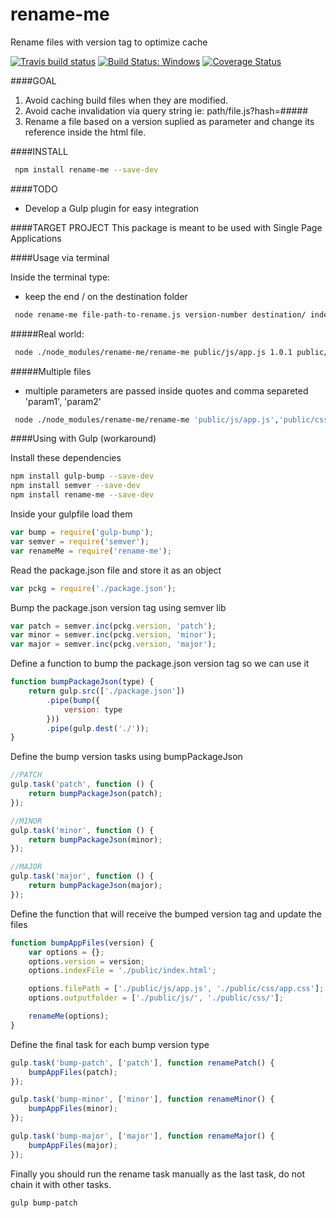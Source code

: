 # rename-me
Rename files with version tag to optimize cache

[![Travis build status](https://travis-ci.org/iondrimba/rename-me.svg?branch=master)](https://travis-ci.org/iondrimba/rename-me) 
[![Build Status: Windows](https://ci.appveyor.com/api/projects/status/32r7s2skrgm9ubva/branch/master?svg=true)](https://ci.appveyor.com/project/iondrimba/rename-me/branch/master)
[![Coverage Status](https://coveralls.io/repos/github/iondrimba/rename-me/badge.svg?branch=master)](https://coveralls.io/github/iondrimba/rename-me?branch=master)


####GOAL

1. Avoid caching build files when they are modified.
2. Avoid cache invalidation via query string ie: path/file.js?hash=#####
3. Rename a file based on a version suplied as parameter and change its reference inside the html file.


####INSTALL

```sh
 npm install rename-me --save-dev
```

####TODO

* Develop a Gulp plugin for easy integration

####TARGET PROJECT
This package is meant to be used with Single Page Applications

####Usage via terminal

Inside the terminal type:

* keep the end / on the destination folder

```sh
 node rename-me file-path-to-rename.js version-number destination/ index.html
```

#####Real world:

```sh
 node ./node_modules/rename-me/rename-me public/js/app.js 1.0.1 public/js/ public/index.html
```

#####Multiple files

* multiple parameters are passed inside quotes and comma separeted 'param1', 'param2'

```sh
 node ./node_modules/rename-me/rename-me 'public/js/app.js','public/css/app.css' 1.0.1 'public/js/','public/css/' public/index.html
```

####Using with Gulp (workaround)

Install these dependencies
```sh
npm install gulp-bump --save-dev
npm install semver --save-dev
npm install rename-me --save-dev
```
Inside your gulpfile load them
```js
var bump = require('gulp-bump');
var semver = require('semver');
var renameMe = require('rename-me');
```
Read the package.json file and store it as an object
```js
var pckg = require('./package.json');
```
Bump the package.json version tag using semver lib
```js
var patch = semver.inc(pckg.version, 'patch');
var minor = semver.inc(pckg.version, 'minor');
var major = semver.inc(pckg.version, 'major');
```
Define a function to bump the package.json version tag so we can use it
```js
function bumpPackageJson(type) {
	return gulp.src(['./package.json'])
		.pipe(bump({
			version: type
		}))
		.pipe(gulp.dest('./'));
}
```
Define the bump version tasks using bumpPackageJson
```js
//PATCH
gulp.task('patch', function () {
	return bumpPackageJson(patch);
});

//MINOR
gulp.task('minor', function () {
	return bumpPackageJson(minor);
});

//MAJOR
gulp.task('major', function () {
	return bumpPackageJson(major);
});
```
Define the function that will receive the bumped version tag and update the files
```js
function bumpAppFiles(version) {
	var options = {};
	options.version = version;
	options.indexFile = './public/index.html';

	options.filePath = ['./public/js/app.js', './public/css/app.css'];
	options.outputfolder = ['./public/js/', './public/css/'];

	renameMe(options);
}
```
Define the final task for each bump version type 
```js
gulp.task('bump-patch', ['patch'], function renamePatch() {
	bumpAppFiles(patch);
});

gulp.task('bump-minor', ['minor'], function renameMinor() {
	bumpAppFiles(minor);
});

gulp.task('bump-major', ['major'], function renameMajor() {
	bumpAppFiles(major);
});
```

Finally you should run the rename task manually as the last task, do not chain it with other tasks.
```sh
gulp bump-patch
```
